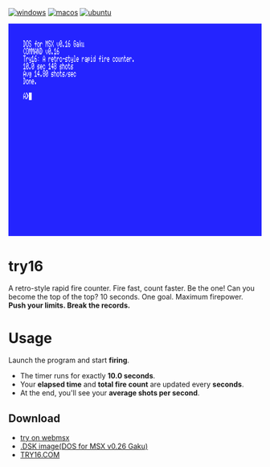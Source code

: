 [![windows](https://github.com/renatus-xxxx/try16/workflows/windows/badge.svg)](https://github.com/renatus-xxxx/try16/actions?query=workflow%3Awindows)
[![macos](https://github.com/renatus-xxxx/try16/workflows/macos/badge.svg)](https://github.com/renatus-xxxx/try16/actions?query=workflow%3Amacos)
[![ubuntu](https://github.com/renatus-xxxx/try16/workflows/ubuntu/badge.svg)](https://github.com/renatus-xxxx/try16/actions?query=workflow%3Aubuntu)

<img src="https://raw.githubusercontent.com/renatus-xxxx/try16/main/images/tether.png" title="tether" />

# try16
A retro-style rapid fire counter. Fire fast, count faster. Be the one!
Can you become the top of the top? 
10 seconds. One goal. Maximum firepower.
**Push your limits. Break the records.**

# Usage
Launch the program and start **firing**.
- The timer runs for exactly **10.0 seconds**.  
- Your **elapsed time** and **total fire count** are updated every **seconds**.  
- At the end, you'll see your **average shots per second**.

## Download
- [try on webmsx](https://webmsx.org/?MACHINE=MSXTRJ&DISKA_URL=https://raw.githubusercontent.com/renatus-xxxx/try16/main/bin/TRY16.DSK&FAST_BOOT)
- [.DSK image(DOS for MSX v0.26 Gaku)](https://raw.githubusercontent.com/renatus-xxxx/try16/main/bin/TRY16.DSK)
- [TRY16.COM](https://raw.githubusercontent.com/renatus-xxxx/try16/main/bin/TRY16.COM)
